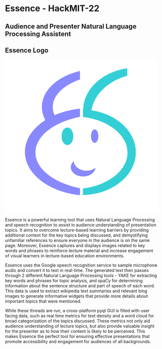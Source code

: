 Essence - HackMIT-22
====================

Audience and Presenter Natural Language Processing Assistent
---------------------

## Essence Logo
![Logo](logo.png)

Essence is a powerful learning tool that uses Natural Language Processing and speech recognition to assist in audience understanding of presentation topics. It aims to overcome lecture-based learning barriers by providing additional context for the key topics being discussed, and demystifying unfamiliar references to ensure everyone in the audience is on the same page. Moreover, Essence captures and displays images related to key words and phrases to reinforce lecture material and increase engagement of visual learners in lecture-based education environments.

Essence uses the Google speech recognition service to sample microphone audio and convert it to text in real-time. The generated text then passes through 2 different Natural Language Processing tools - YAKE for extracting key words and phrases for topic analysis, and spaCy for determining information about the sentence structure and part of speech of each word. This data is used to extract wikipedia text summaries and relevant bing images to generate informative widgets that provide more details about important topics that were mentioned.

While these threads are run, a cross-platform pyqt GUI is filled with user facing data, such as real time metrics for text density and a word cloud for broad categorization of the topics discussed. These metrics not only aid audience understanding of lecture topics, but also provide valuable insight for the presenter as to how their content is likely to be perceived. This makes Essence the perfect tool for ensuring effective presentations that promote accessibility and engagement for audiences of all backgrounds.


